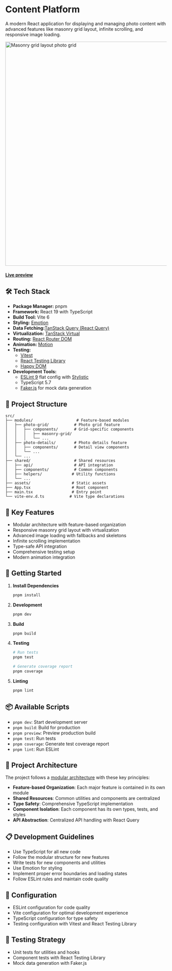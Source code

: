 # Content Platform
A modern React application for displaying and managing photo content with advanced features like masonry grid layout, infinite scrolling, and responsive image loading.

<img src="docs/content-platform-demo.gif" width="700"  alt="Masonry grid layout photo grid"/>

#### [Live preview](https://masonry-photo-grid-layout.netlify.app/)

## 🛠 Tech Stack

- **Package Manager:** pnpm
- **Framework:** React 19 with TypeScript
- **Build Tool:** Vite 6
- **Styling:** [Emotion](https://emotion.sh/docs/introduction)
- **Data Fetching:**[TanStack Query (React Query)](https://tanstack.com/query/latest)
- **Virtualization:** [TanStack Virtual](https://tanstack.com/virtual/latest)
- **Routing:** [React Router DOM](https://reactrouter.com/)
- **Animation:** [Motion](https://motion.dev/)
- **Testing:**
    - [Vitest](https://vitest.dev/)
    - [React Testing Library](https://testing-library.com/docs/react-testing-library/intro/)
    - [Happy DOM](https://github.com/capricorn86/happy-dom)
- **Development Tools:**
    - [ESLint 9](https://eslint.org/) flat config with [Stylistic](https://eslint.style/)
    - TypeScript 5.7
    - [Faker.js](https://fakerjs.dev/) for mock data generation

## 📁 Project Structure

```
src/
├── modules/                   # Feature-based modules
│   ├── photo-grid/           # Photo grid feature
│   │   ├── components/       # Grid-specific components
│   │   │   ├── masonry-grid/
│   │   │   └── ...
│   ├── photo-details/        # Photo details feature
│   │   ├── components/       # Detail view components
│   │   └── ...
│   └── ...
├── shared/                   # Shared resources
│   ├── api/                  # API integration
│   ├── components/           # Common components
│   ├── helpers/             # Utility functions
│   └── ...
├── assets/                  # Static assets
├── App.tsx                  # Root component
├── main.tsx                 # Entry point
└── vite-env.d.ts           # Vite type declarations
```

## 🌟 Key Features

- Modular architecture with feature-based organization
- Responsive masonry grid layout with virtualization
- Advanced image loading with fallbacks and skeletons
- Infinite scrolling implementation
- Type-safe API integration
- Comprehensive testing setup
- Modern animation integration

## 🚀 Getting Started

1. **Install Dependencies**
   ```bash
   pnpm install
   ```

2. **Development**
   ```bash
   pnpm dev
   ```

3. **Build**
   ```bash
   pnpm build
   ```

4. **Testing**
   ```bash
   # Run tests
   pnpm test

   # Generate coverage report
   pnpm coverage
   ```

5. **Linting**
   ```bash
   pnpm lint
   ```

## 📦 Available Scripts

- `pnpm dev`: Start development server
- `pnpm build`: Build for production
- `pnpm preview`: Preview production build
- `pnpm test`: Run tests
- `pnpm coverage`: Generate test coverage report
- `pnpm lint`: Run ESLint

## 🧩 Project Architecture

The project follows a [modular architecture](https://imalov.dev/articles/react-modular-approach-structure/) with these key principles:

- **Feature-based Organization**: Each major feature is contained in its own module
- **Shared Resources**: Common utilities and components are centralized
- **Type Safety**: Comprehensive TypeScript implementation
- **Component Isolation**: Each component has its own types, tests, and styles
- **API Abstraction**: Centralized API handling with React Query

## 📋 Development Guidelines

- Use TypeScript for all new code
- Follow the modular structure for new features
- Write tests for new components and utilities
- Use Emotion for styling
- Implement proper error boundaries and loading states
- Follow ESLint rules and maintain code quality

## 🔧 Configuration

- ESLint configuration for code quality
- Vite configuration for optimal development experience
- TypeScript configuration for type safety
- Testing configuration with Vitest and React Testing Library

## 🧪 Testing Strategy

- Unit tests for utilities and hooks
- Component tests with React Testing Library
- Mock data generation with Faker.js
